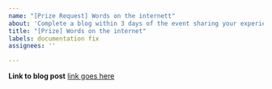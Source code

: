 ```yaml
---
name: "[Prize Request] Words on the internett"
about: 'Complete a blog within 3 days of the event sharing your experience and share it with us (must be more than 500 words and suject to copy review). '
title: "[Prize] Words on the internet"
labels: documentation fix
assignees: ''

---
```


**Link to blog post**
[link goes here](/)

